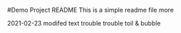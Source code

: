 #Demo Project README
This is a simple readme file
more

2021-02-23 modifed text
trouble trouble toil & bubble
